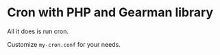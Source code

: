 # Cron with PHP and Gearman library

All it does is run cron. 

Customize `my-cron.conf` for your needs.

